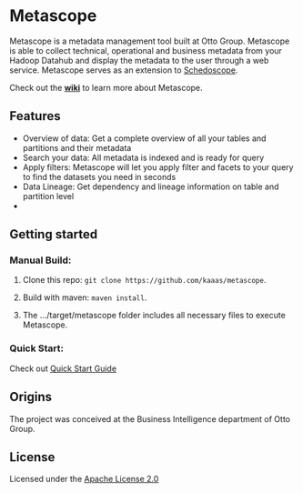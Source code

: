# Metascope

Metascope is a metadata management tool built at Otto Group. Metascope is able to collect technical, operational and business metadata from your Hadoop Datahub and display the metadata to the user through a web service.
Metascope serves as an extension to [Schedoscope](https://github.com/ottogroup/schedoscope). 

Check out the [**wiki**](https://github.com/kaaas/metascope/wiki) to learn more about Metascope.

## Features

* Overview of data: Get a complete overview of all your tables and partitions and their metadata
* Search your data: All metadata is indexed and is ready for query
* Apply filters: Metascope will let you apply filter and facets to your query to find the datasets you need in seconds
* Data Lineage: Get dependency and lineage information on table and partition level
* 

## Getting started

### Manual Build:
1. Clone this repo: `git clone https://github.com/kaaas/metascope`.

2. Build with maven: `maven install`.

3. The .../target/metascope folder includes all necessary files to execute Metascope.

### Quick Start:
Check out [Quick Start Guide](https://github.com/kaaas/metascope/wiki/Quick-Start-Guide)

## Origins
The project was conceived at the Business Intelligence department of Otto Group.

## License
Licensed under the [Apache License 2.0](https://github.com/kaaas/metascope/blob/master/LICENSE)
